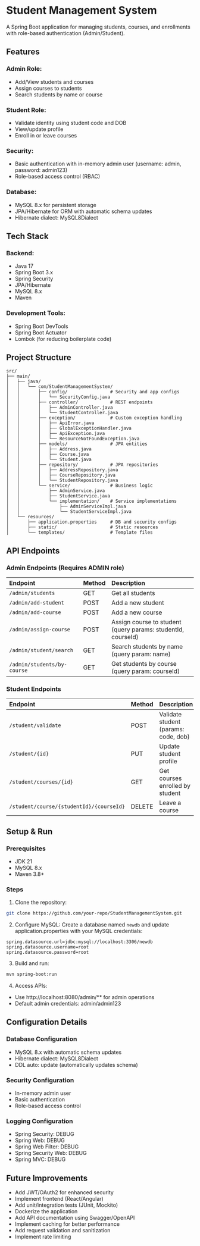 # Student Management System

A Spring Boot application for managing students, courses, and enrollments with role-based authentication (Admin/Student).

## Features

### Admin Role:
- Add/View students and courses
- Assign courses to students
- Search students by name or course

### Student Role:
- Validate identity using student code and DOB
- View/update profile
- Enroll in or leave courses

### Security:
- Basic authentication with in-memory admin user (username: admin, password: admin123)
- Role-based access control (RBAC)

### Database:
- MySQL 8.x for persistent storage
- JPA/Hibernate for ORM with automatic schema updates
- Hibernate dialect: MySQL8Dialect

## Tech Stack

### Backend:
- Java 17
- Spring Boot 3.x
- Spring Security
- JPA/Hibernate
- MySQL 8.x
- Maven

### Development Tools:
- Spring Boot DevTools
- Spring Boot Actuator
- Lombok (for reducing boilerplate code)

## Project Structure
```
src/  
├── main/  
│   ├── java/  
│   │   └── com/StudentManagementSystem/  
│   │       ├── config/                # Security and app configs  
│   │       │   └── SecurityConfig.java  
│   │       ├── controller/            # REST endpoints  
│   │       │   ├── AdminController.java  
│   │       │   └── StudentController.java  
│   │       ├── exception/             # Custom exception handling  
│   │       │   ├── ApiError.java  
│   │       │   ├── GlobalExceptionHandler.java  
│   │       │   ├── ApiException.java  
│   │       │   └── ResourceNotFoundException.java  
│   │       ├── models/                # JPA entities  
│   │       │   ├── Address.java  
│   │       │   ├── Course.java  
│   │       │   └── Student.java  
│   │       ├── repository/            # JPA repositories  
│   │       │   ├── AddressRepository.java  
│   │       │   ├── CourseRepository.java  
│   │       │   └── StudentRepository.java  
│   │       └── service/               # Business logic  
│   │           ├── AdminService.java  
│   │           ├── StudentService.java  
│   │           └── implementation/    # Service implementations  
│   │               ├── AdminServiceImpl.java  
│   │               └── StudentServiceImpl.java  
│   └── resources/  
│       ├── application.properties     # DB and security configs
│       ├── static/                    # Static resources
│       └── templates/                 # Template files
```

## API Endpoints

### Admin Endpoints (Requires ADMIN role)

| Endpoint | Method | Description |
|:---------|:-------|:------------|
| `/admin/students` | GET | Get all students |
| `/admin/add-student` | POST | Add a new student |
| `/admin/add-course` | POST | Add a new course |
| `/admin/assign-course` | POST | Assign course to student (query params: studentId, courseId) |
| `/admin/student/search` | GET | Search students by name (query param: name) |
| `/admin/students/by-course` | GET | Get students by course (query param: courseId) |

### Student Endpoints

| Endpoint | Method | Description |
|:---------|:-------|:------------|
| `/student/validate` | POST | Validate student (params: code, dob) |
| `/student/{id}` | PUT | Update student profile |
| `/student/courses/{id}` | GET | Get courses enrolled by student |
| `/student/course/{studentId}/{courseId}` | DELETE | Leave a course |

## Setup & Run

### Prerequisites
- JDK 21
- MySQL 8.x
- Maven 3.8+

### Steps
1. Clone the repository:
```bash
git clone https://github.com/your-repo/StudentManagementSystem.git
```

2. Configure MySQL:
Create a database named `newdb` and update application.properties with your MySQL credentials:
```properties
spring.datasource.url=jdbc:mysql://localhost:3306/newdb
spring.datasource.username=root
spring.datasource.password=root
```

3. Build and run:
```bash
mvn spring-boot:run
```

4. Access APIs:
- Use http://localhost:8080/admin/** for admin operations
- Default admin credentials: admin/admin123

## Configuration Details

### Database Configuration
- MySQL 8.x with automatic schema updates
- Hibernate dialect: MySQL8Dialect
- DDL auto: update (automatically updates schema)

### Security Configuration
- In-memory admin user
- Basic authentication
- Role-based access control

### Logging Configuration
- Spring Security: DEBUG
- Spring Web: DEBUG
- Spring Web Filter: DEBUG
- Spring Security Web: DEBUG
- Spring MVC: DEBUG

## Future Improvements
- Add JWT/OAuth2 for enhanced security
- Implement frontend (React/Angular)
- Add unit/integration tests (JUnit, Mockito)
- Dockerize the application
- Add API documentation using Swagger/OpenAPI
- Implement caching for better performance
- Add request validation and sanitization
- Implement rate limiting


